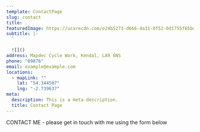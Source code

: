```yaml
---
template: ContactPage
slug: contact
title: .
featuredImage: https://ucarecdn.com/e24b5273-d666-4a31-8f52-0d1755f65bda/
subtitle: |-
  `

  ![]()
address: Mapdec Cycle Work, Kendal, LA9 6NS
phone: "09876"
email: example@example.com
locations:
  - mapLink: ""
    lat: "54.344507"
    lng: "-2.739637"
meta:
  description: This is a meta description.
  title: Contact Page
---
```

CONTACT ME - please get in touch with me using the form below